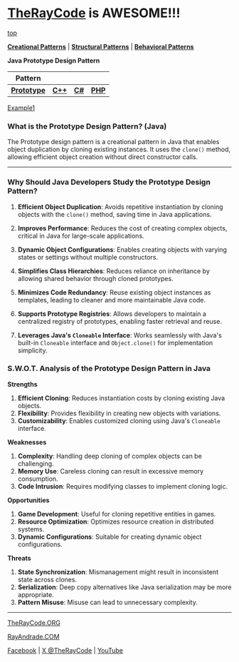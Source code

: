 # [TheRayCode](../../../README.md) is AWESOME!!!

[top](../README.md)

**[Creational Patterns](../README.md)** | **[Structural Patterns](../../Structural/README.md)** | **[Behavioral Patterns](../../Behavioral/README.md)**

**Java Prototype Design Pattern**

|Pattern|   |   |   |
|---|---|---|---|
|  [**Prototype**](README.md) | [**C++**](../../../CPP/Creational/Prototype/README.md) | [**C#**](../../../Csharp/Creational/Prototype/README.md) | [**PHP**](../../../PHP/Creational/Prototype/README.md) |

[Example1](Show/)

### What is the Prototype Design Pattern? (Java)
The Prototype design pattern is a creational pattern in Java that enables object duplication by cloning existing instances. It uses the `clone()` method, allowing efficient object creation without direct constructor calls.

---

### Why Should Java Developers Study the Prototype Design Pattern?
1. **Efficient Object Duplication**: Avoids repetitive instantiation by cloning objects with the `clone()` method, saving time in Java applications.

2. **Improves Performance**: Reduces the cost of creating complex objects, critical in Java for large-scale applications.

3. **Dynamic Object Configurations**: Enables creating objects with varying states or settings without multiple constructors.

4. **Simplifies Class Hierarchies**: Reduces reliance on inheritance by allowing shared behavior through cloned prototypes.

5. **Minimizes Code Redundancy**: Reuse existing object instances as templates, leading to cleaner and more maintainable Java code.

6. **Supports Prototype Registries**: Allows developers to maintain a centralized registry of prototypes, enabling faster retrieval and reuse.

7. **Leverages Java's `Cloneable` Interface**: Works seamlessly with Java's built-in `Cloneable` interface and `Object.clone()` for implementation simplicity.

### **S.W.O.T. Analysis of the Prototype Design Pattern in Java**

**Strengths**  
1. **Efficient Cloning**: Reduces instantiation costs by cloning existing Java objects.  
2. **Flexibility**: Provides flexibility in creating new objects with variations.  
3. **Customizability**: Enables customized cloning using Java's `Cloneable` interface.

**Weaknesses**  
1. **Complexity**: Handling deep cloning of complex objects can be challenging.  
2. **Memory Use**: Careless cloning can result in excessive memory consumption.  
3. **Code Intrusion**: Requires modifying classes to implement cloning logic.

**Opportunities**  
1. **Game Development**: Useful for cloning repetitive entities in games.  
2. **Resource Optimization**: Optimizes resource creation in distributed systems.  
3. **Dynamic Configurations**: Suitable for creating dynamic object configurations.

**Threats**  
1. **State Synchronization**: Mismanagement might result in inconsistent state across clones.  
2. **Serialization**: Deep copy alternatives like Java serialization may be more appropriate.  
3. **Pattern Misuse**: Misuse can lead to unnecessary complexity.

---

[TheRayCode.ORG](https://www.TheRayCode.org)  

[RayAndrade.COM](https://www.RayAndrade.com)

[Facebook](https://www.facebook.com/TheRayCode/) | [X @TheRayCode](https://www.x.com/TheRayCode/) | [YouTube](https://www.youtube.com/TheRayCode/)
